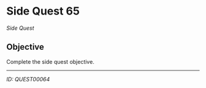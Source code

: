# Side Quest 65

*Side Quest*

## Objective
Complete the side quest objective.

---
*ID: QUEST00064*